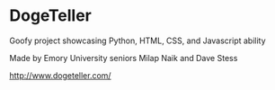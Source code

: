 DogeTeller
==========

Goofy project showcasing Python, HTML, CSS, and Javascript ability

Made by Emory University seniors Milap Naik and Dave Stess

http://www.dogeteller.com/


